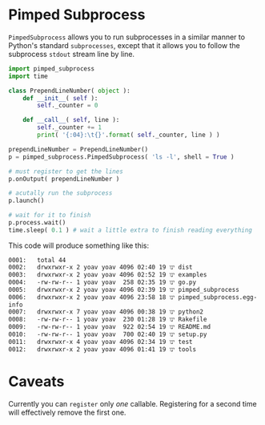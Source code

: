 # Pimped Subprocess

`PimpedSubprocess` allows you to run subprocesses in a similar manner to Python's standard `subprocesses`, except that it allows you to follow the subprocess `stdout` stream line by line.

```python
import pimped_subprocess
import time

class PrependLineNumber( object ):
    def __init__( self ):
        self._counter = 0

    def __call__( self, line ):
        self._counter += 1
        print( '{:04}:\t{}'.format( self._counter, line ) )

prependLineNumber = PrependLineNumber()
p = pimped_subprocess.PimpedSubprocess( 'ls -l', shell = True )

# must register to get the lines
p.onOutput( prependLineNumber )

# acutally run the subprocess
p.launch()

# wait for it to finish
p.process.wait()
time.sleep( 0.1 ) # wait a little extra to finish reading everything
```

This code will produce something like this:

    0001:   total 44
    0002:   drwxrwxr-x 2 yoav yoav 4096 ינו 19 02:40 dist
    0003:   drwxrwxr-x 2 yoav yoav 4096 ינו 19 02:52 examples
    0004:   -rw-rw-r-- 1 yoav yoav  258 ינו 19 02:35 go.py
    0005:   drwxrwxr-x 2 yoav yoav 4096 ינו 19 02:39 pimped_subprocess
    0006:   drwxrwxr-x 2 yoav yoav 4096 ינו 18 23:58 pimped_subprocess.egg-info
    0007:   drwxrwxr-x 7 yoav yoav 4096 ינו 19 00:38 python2
    0008:   -rw-rw-r-- 1 yoav yoav  230 ינו 19 01:28 Rakefile
    0009:   -rw-rw-r-- 1 yoav yoav  922 ינו 19 02:54 README.md
    0010:   -rw-rw-r-- 1 yoav yoav  700 ינו 19 02:40 setup.py
    0011:   drwxrwxr-x 4 yoav yoav 4096 ינו 19 02:34 test
    0012:   drwxrwxr-x 2 yoav yoav 4096 ינו 19 01:41 tools


# Caveats

Currently you can `register` only *one* callable. Registering for a second time will effectively remove the first one.
